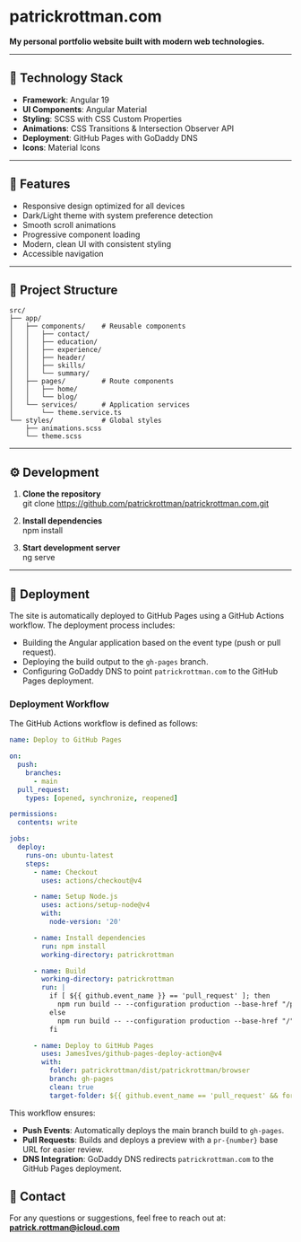 # patrickrottman.com

**My personal portfolio website built with modern web technologies.**

---

## 🚀 Technology Stack

- **Framework**: Angular 19  
- **UI Components**: Angular Material  
- **Styling**: SCSS with CSS Custom Properties  
- **Animations**: CSS Transitions & Intersection Observer API  
- **Deployment**: GitHub Pages with GoDaddy DNS  
- **Icons**: Material Icons  

---

## 🌟 Features

- Responsive design optimized for all devices  
- Dark/Light theme with system preference detection  
- Smooth scroll animations  
- Progressive component loading  
- Modern, clean UI with consistent styling  
- Accessible navigation  

---

## 📂 Project Structure

```plaintext
src/
├── app/
│   ├── components/    # Reusable components
│   │   ├── contact/
│   │   ├── education/
│   │   ├── experience/
│   │   ├── header/
│   │   ├── skills/
│   │   └── summary/
│   ├── pages/         # Route components
│   │   ├── home/
│   │   └── blog/
│   └── services/      # Application services
│       └── theme.service.ts
└── styles/            # Global styles
    ├── animations.scss
    └── theme.scss
```
---

## ⚙️ Development

1. **Clone the repository**  
   git clone https://github.com/patrickrottman/patrickrottman.com.git
   
2. **Install dependencies**  
   npm install
   
3. **Start development server**  
   ng serve

---

## 🚢 Deployment

The site is automatically deployed to GitHub Pages using a GitHub Actions workflow. The deployment process includes:  
- Building the Angular application based on the event type (push or pull request).  
- Deploying the build output to the `gh-pages` branch.  
- Configuring GoDaddy DNS to point `patrickrottman.com` to the GitHub Pages deployment.

### Deployment Workflow

The GitHub Actions workflow is defined as follows:

```yaml
name: Deploy to GitHub Pages

on:
  push:
    branches:
      - main
  pull_request:
    types: [opened, synchronize, reopened]

permissions:
  contents: write

jobs:
  deploy:
    runs-on: ubuntu-latest
    steps:
      - name: Checkout
        uses: actions/checkout@v4

      - name: Setup Node.js
        uses: actions/setup-node@v4
        with:
          node-version: '20'

      - name: Install dependencies
        run: npm install
        working-directory: patrickrottman

      - name: Build
        working-directory: patrickrottman
        run: |
          if [ ${{ github.event_name }} == 'pull_request' ]; then
            npm run build -- --configuration production --base-href "/pr-${{ github.event.number }}/"
          else
            npm run build -- --configuration production --base-href "/"
          fi

      - name: Deploy to GitHub Pages
        uses: JamesIves/github-pages-deploy-action@v4
        with:
          folder: patrickrottman/dist/patrickrottman/browser
          branch: gh-pages
          clean: true
          target-folder: ${{ github.event_name == 'pull_request' && format('pr-{0}', github.event.number) || '' }}
```

This workflow ensures:  
- **Push Events**: Automatically deploys the main branch build to `gh-pages`.  
- **Pull Requests**: Builds and deploys a preview with a `pr-{number}` base URL for easier review.  
- **DNS Integration**: GoDaddy DNS redirects `patrickrottman.com` to the GitHub Pages deployment.  

## 📧 Contact

For any questions or suggestions, feel free to reach out at:  
**patrick.rottman@icloud.com**
